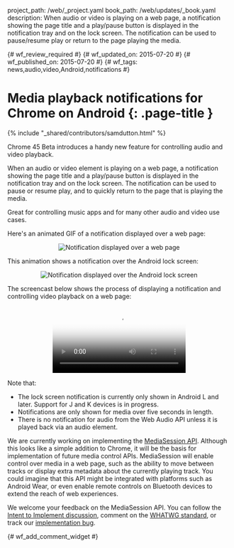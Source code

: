 project_path: /web/_project.yaml
book_path: /web/updates/_book.yaml
description: When audio or video is playing on a web page, a notification showing the page title and a play/pause button is displayed in the notification tray and on the lock screen. The notification can be used to pause/resume play or return to the page playing the media.

{# wf_review_required #}
{# wf_updated_on: 2015-07-20 #}
{# wf_published_on: 2015-07-20 #}
{# wf_tags: news,audio,video,Android,notifications #}

# Media playback notifications for Chrome on Android {: .page-title }

{% include "_shared/contributors/samdutton.html" %}



Chrome 45 Beta introduces a handy new feature for controlling audio and video playback.

When an audio or video element is playing on a web page, a notification showing the page title and a play/pause button is displayed in the notification tray and on the lock screen. The notification can be used to pause or resume play, and to quickly return to the page that is playing the media.

Great for controlling music apps and for many other audio and video use cases.

Here's an animated GIF of a notification displayed over a web page:

<p style="text-align: center;">
  <img src="/web/updates/images/2015-07-21-media-notifications/notification-over-web-page.gif" alt="Notification displayed over a web page">
</p>

This animation shows a notification over the Android lock screen:

<p style="text-align: center;">
  <img src="/web/updates/images/2015-07-21-media-notifications/notification-over-lock-screen.gif" alt="Notification displayed over the Android lock screen">
</p>

The screencast below shows the process of displaying a notification and controlling video playback on a web page:

<p style="text-align: center;">
  <video controls poster="/web/updates/videos/2015-07-21-media-notifications/poster.jpg">
    <source src="/web/updates/videos/2015-07-21-media-notifications/media-notifications.webm" type="video/webm" />
    <source src="/web/updates/videos/2015-07-21-media-notifications/media-notifications.mp4" type="video/mp4" />
  </video>
</p>

Note that:

* The lock screen notification is currently only shown in Android L and later. Support for J and K devices is in progress.
* Notifications are only shown for media over five seconds in length.
* There is no notification for audio from the Web Audio API unless it is played back via an audio element.

We are currently working on implementing the <a href="https://groups.google.com/a/chromium.org/forum/#!topic/blink-dev/dLWDxYgxzQ8" title="MediaSession Intent to Implement">MediaSession API</a>. Although this looks like a simple addition to Chrome, it will be the basis for implementation of future media control APIs. MediaSession will enable control over media in a web page, such as the ability to move between tracks or display extra metadata about the currently playing track. You could imagine that this API might be integrated with platforms such as Android Wear, or even enable remote controls on Bluetooth devices to extend the reach of web experiences.

We welcome your feedback on the MediaSession API. You can follow the <a href="https://groups.google.com/a/chromium.org/forum/#!topic/blink-dev/dLWDxYgxzQ8" title="Intent to Implement thread on Google Groups">Intent to Implement discussion</a>, comment on the <a href="https://mediasession.spec.whatwg.org/" title="WHATWG Media Session spec">WHATWG standard</a>, or track our <a href="https://crbug.com/497735" title="Implementation bug on crbug.com">implementation bug</a>.






{# wf_add_comment_widget #}
